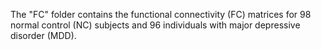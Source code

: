 The "FC" folder contains the functional connectivity (FC) matrices for 98 normal control (NC) subjects and 96 individuals with major depressive disorder (MDD).


